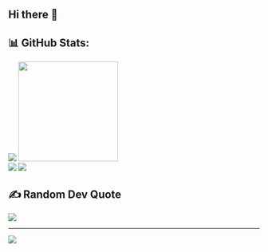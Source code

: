 ## Hi there 👋

## 📊 GitHub Stats:
![](https://github-readme-stats.vercel.app/api?username=mrisqiamiruladieb&theme=vue-dark&hide_border=false&include_all_commits=false&count_private=false)
<img height="200" src="https://tenor.com/bSC9u.gif" /><br/>
![](https://github-readme-streak-stats.herokuapp.com/?user=mrisqiamiruladieb&theme=vue-dark&hide_border=false)
![](https://github-readme-stats.vercel.app/api/top-langs/?username=mrisqiamiruladieb&theme=vue-dark&hide_border=false&include_all_commits=false&count_private=false&layout=compact)

## ✍️ Random Dev Quote
  ![](https://quotes-github-readme.vercel.app/api?type=horizontal&theme=merko)

---
  [![](https://visitcount.itsvg.in/api?id=mrisqiamiruladieb&icon=3&color=3)](https://visitcount.itsvg.in)
